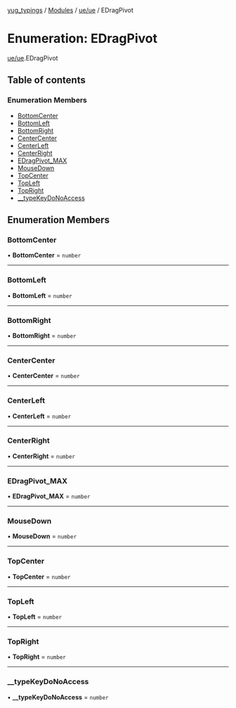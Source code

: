 [yug_typings](../README.md) / [Modules](../modules.md) / [ue/ue](../modules/ue_ue.md) / EDragPivot

# Enumeration: EDragPivot

[ue/ue](../modules/ue_ue.md).EDragPivot

## Table of contents

### Enumeration Members

- [BottomCenter](ue_ue.EDragPivot.md#bottomcenter)
- [BottomLeft](ue_ue.EDragPivot.md#bottomleft)
- [BottomRight](ue_ue.EDragPivot.md#bottomright)
- [CenterCenter](ue_ue.EDragPivot.md#centercenter)
- [CenterLeft](ue_ue.EDragPivot.md#centerleft)
- [CenterRight](ue_ue.EDragPivot.md#centerright)
- [EDragPivot\_MAX](ue_ue.EDragPivot.md#edragpivot_max)
- [MouseDown](ue_ue.EDragPivot.md#mousedown)
- [TopCenter](ue_ue.EDragPivot.md#topcenter)
- [TopLeft](ue_ue.EDragPivot.md#topleft)
- [TopRight](ue_ue.EDragPivot.md#topright)
- [\_\_typeKeyDoNoAccess](ue_ue.EDragPivot.md#__typekeydonoaccess)

## Enumeration Members

### BottomCenter

• **BottomCenter** = `number`

___

### BottomLeft

• **BottomLeft** = `number`

___

### BottomRight

• **BottomRight** = `number`

___

### CenterCenter

• **CenterCenter** = `number`

___

### CenterLeft

• **CenterLeft** = `number`

___

### CenterRight

• **CenterRight** = `number`

___

### EDragPivot\_MAX

• **EDragPivot\_MAX** = `number`

___

### MouseDown

• **MouseDown** = `number`

___

### TopCenter

• **TopCenter** = `number`

___

### TopLeft

• **TopLeft** = `number`

___

### TopRight

• **TopRight** = `number`

___

### \_\_typeKeyDoNoAccess

• **\_\_typeKeyDoNoAccess** = `number`
